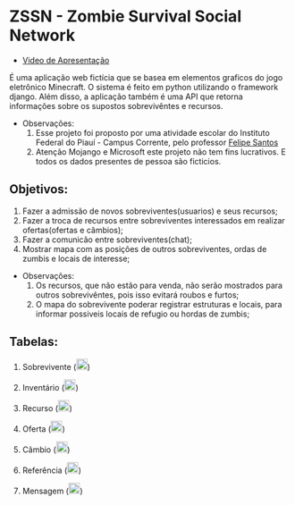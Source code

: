 # ZSSN - Zombie Survival Social Network

* [Video de Apresentação](https://www.youtube.com/watch?v=RcLmLFgRmeU)

É uma aplicação web fictícia que se basea em elementos graficos do jogo eletrônico Minecraft. O sistema é feito em python utilizando o framework django. 
Além disso, a aplicação também é uma API que retorna informações sobre os supostos sobrevivêntes e recursos.

* Observações:
    1. Esse projeto foi proposto por uma atividade escolar do Instituto Federal do Piauí - Campus Corrente, pelo professor [Felipe Santos](https://github.com/fgsantosti/)
    2. Atenção Mojango e Microsoft este projeto não tem fins lucrativos. E todos os dados presentes de pessoa são ficticios.

## Objetivos:
1. Fazer a admissão de novos sobreviventes(usuarios) e seus recursos;
2. Fazer a troca de recursos entre sobreviventes interessados em realizar ofertas(ofertas e câmbios);
3. Fazer a comunicão entre sobreviventes(chat);
4. Mostrar mapa com as posições de outros sobreviventes, ordas de zumbis e locais de interesse;

* Observações: 
    1. Os recursos, que não estão para venda, não serão mostrados para outros sobrevivêntes, pois isso evitará roubos e furtos;
    2. O mapa do sobrevivente poderar registrar estruturas e locais, para informar possiveis locais de refugio ou hordas de zumbis;

## Tabelas:

1. Sobrevivente (<img src="https://rede-social-zumbi.herokuapp.com/static/img/icone-steve.png" width="20px">)

2. Inventário (<img src="https://rede-social-zumbi.herokuapp.com/static/img/icone-bau.png" width="20px">)

3. Recurso (<img src="https://static.wikia.nocookie.net/minecraft_gamepedia/images/8/8a/Gold_Ingot_JE4_BE2.png/revision/latest/scale-to-width-down/150?cb=20200224211607" width="20px">)

4. Oferta (<img src="https://static.wikia.nocookie.net/minecraft_br_gamepedia/images/4/40/Papel.png/revision/latest?cb=20110829154925" width="20px">)


5. Câmbio (<img src="https://rede-social-zumbi.herokuapp.com/static/img/icone-loja.png" width="20px">)

6. Referência (<img src="https://rede-social-zumbi.herokuapp.com/static/img/icone-mapa.png" width="20px">)

7. Mensagem (<img src="https://rede-social-zumbi.herokuapp.com/static/img/icone-chat.png" width="20px">)
